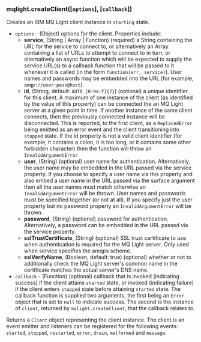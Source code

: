 ### mqlight.createClient([`options`], [`callback`])

Creates an IBM MQ Light client instance in `starting` state.

* `options` - (Object) options for the client. Properties include:
  *  **service**, (String | Array | Function) (required) a String containing
     the URL for the service to connect to, or alternatively an Array
     containing a list of URLs to attempt to connect to in turn, or
     alternatively an async function which will be expected to supply the
     service URL(s) to a callback function that will be passed to it whenever
     it is called (in the form `function(err, service)`). User names and
     passwords may be embedded into the URL (for example, `amqp://user:pass@host`).
  *  **id**, (String, default: `AUTO_[0-9a-f]{7}`) (optional) a unique
     identifier for this client. A maximum of one instance of the client (as
     identified by the value of this property) can be connected the an MQ Light
     server at a given point in time. If another instance of the same client
     connects, then the previously connected instance will be disconnected.
     This is reported, to the first client, as a `ReplacedError` being
     emitted as an error event and the client transitioning into `stopped`
     state. If the id property is not a valid client identifier (for example, it
     contains a colon, it is too long, or it contains some other forbidden
     character) then the function will throw an `InvalidArgumentError`
  *  **user**, (String) (optional) user name for authentication.
     Alternatively, the user name may be embedded in the URL passed via the
     service property. If you choose to specify a user name via this property
     and also embed a user name in the URL passed via the surface argument then
     all the user names must match otherwise an `InvalidArgumentError` will be
     thrown.  User names and passwords must be specified together (or not at
     all). If you specify just the user property but no password property an
     `InvalidArgumentError` will be thrown.
  *  **password**, (String) (optional) password for authentication.
     Alternatively, a password can be embedded in the URL passed via the service
     property.
  *  **sslTrustCertificate**, (String) (optional) SSL trust certificate to use
     when authentication is required for the MQ Light server. Only used when
     service specifies the amqps scheme.
  *  **sslVerifyName**, (Boolean, default: true) (optional) whether or not to
     additionally check the MQ Light server's common name in the certificate
     matches the actual server's DNS name.
* `callback` - (Function) (optional) callback that is invoked (indicating
  success) if the client attains `started` state, or invoked (indicating
  failure) if the client enters `stopped` state before attaining `started`
  state. The callback function is supplied two arguments, the first being an
  `Error` object that is set to `null` to indicate success.  The second
  is the instance of `client`, returned by `mqlight.createClient`, that the
  callback relates to.

Returns a `Client` object representing the client instance. The client is an
event emitter and listeners can be registered for the following events:
`started`, `stopped`, `restarted`, `error`, `drain`, `malformed` and `message`.

